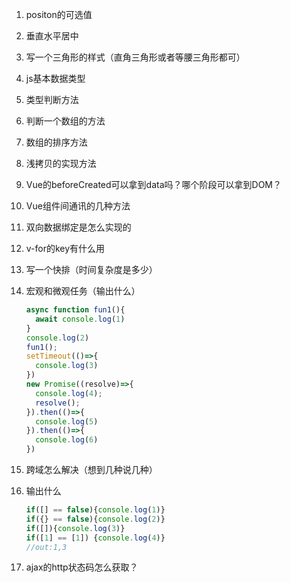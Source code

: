 1. positon的可选值

2. 垂直水平居中

3. 写一个三角形的样式（直角三角形或者等腰三角形都可）

4. js基本数据类型

5. 类型判断方法

6. 判断一个数组的方法

7. 数组的排序方法

8. 浅拷贝的实现方法

9. Vue的beforeCreated可以拿到data吗？哪个阶段可以拿到DOM？

10. Vue组件间通讯的几种方法

11. 双向数据绑定是怎么实现的

12. v-for的key有什么用

13. 写一个快排（时间复杂度是多少）

14. 宏观和微观任务（输出什么）

    ```js
    async function fun1(){
      await console.log(1)
    }
    console.log(2)
    fun1();
    setTimeout(()=>{
      console.log(3)
    })
    new Promise((resolve)=>{
      console.log(4);
      resolve();
    }).then(()=>{
      console.log(5)
    }).then(()=>{
      console.log(6)
    })
    ```

15. 跨域怎么解决（想到几种说几种）

16. 输出什么

    ```js
    if([] == false){console.log(1)}
    if({} == false){console.log(2)}
    if([]){console.log(3)}
    if([1] == [1]) {console.log(4)}
    //out:1,3
    ```

17. ajax的http状态码怎么获取？


